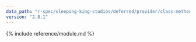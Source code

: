 ```yaml
---
data_path: "r-spec/sleeping-king-studios/deferred/provider/class-methods"
version: "2.8.1"
---
```


{% include reference/module.md %}
